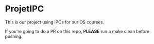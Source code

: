 # ProjetIPC
This is our project using IPCs for our OS courses.

If you're going to do a PR on this repo, **PLEASE** run a make clean before pushing.
